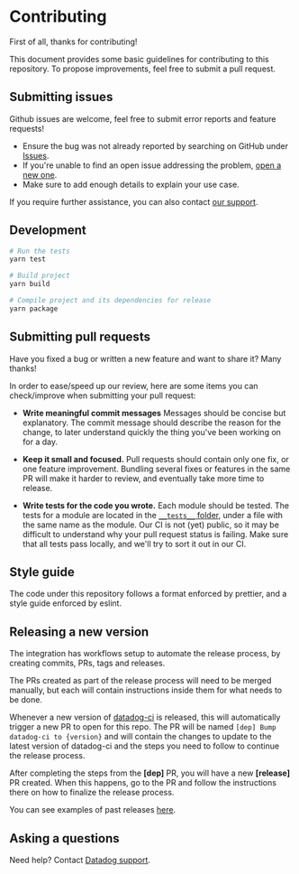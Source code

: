 # Contributing

First of all, thanks for contributing!

This document provides some basic guidelines for contributing to this repository. To propose improvements, feel free to submit a pull request.

## Submitting issues

Github issues are welcome, feel free to submit error reports and feature requests!

- Ensure the bug was not already reported by searching on GitHub under [Issues](https://github.com/DataDog/synthetics-ci-github-action/issues).
- If you're unable to find an open issue addressing the problem, [open a new one](https://github.com/DataDog/synthetics-ci-github-action/issues/new/choose).
- Make sure to add enough details to explain your use case.

If you require further assistance, you can also contact [our support](https://docs.datadoghq.com/help/).

## Development

```bash
# Run the tests
yarn test

# Build project
yarn build

# Compile project and its dependencies for release
yarn package
```

## Submitting pull requests

Have you fixed a bug or written a new feature and want to share it? Many thanks!

In order to ease/speed up our review, here are some items you can check/improve when submitting your pull request:

- **Write meaningful commit messages**
Messages should be concise but explanatory.
The commit message should describe the reason for the change, to later understand quickly the thing you've been working on for a day.

- **Keep it small and focused.**
Pull requests should contain only one fix, or one feature improvement.
Bundling several fixes or features in the same PR will make it harder to review, and eventually take more time to release.

- **Write tests for the code you wrote.**
Each module should be tested.
The tests for a module are located in the [`__tests__` folder](https://github.com/DataDog/synthetics-ci-github-action/tree/main/__tests__), under a file with the same name as the module.
Our CI is not (yet) public, so it may be difficult to understand why your pull request status is failing. Make sure that all tests pass locally, and we'll try to sort it out in our CI.

## Style guide

The code under this repository follows a format enforced by prettier, and a style guide enforced by eslint.

## Releasing a new version

The integration has workflows setup to automate the release process, by creating commits, PRs, tags and releases.

The PRs created as part of the release process will need to be merged manually, but each will contain instructions inside them for what needs to be done.

Whenever a new version of [datadog-ci](https://github.com/DataDog/datadog-ci) is released, this will automatically trigger a new PR to open for this repo. The PR will be named `[dep] Bump datadog-ci to {version}` and will contain the changes to update to the latest version of datadog-ci and the steps you need to follow to continue the release process.

After completing the steps from the **[dep]** PR, you will have a new **[release]** PR created. When this happens, go to the PR and follow the instructions there on how to finalize the release process.

You can see examples of past releases [here](https://github.com/DataDog/synthetics-ci-github-action/pulls?q=is%3Apr+is%3Amerged+%28%22%5Bdep%5D+Bump+datadog-ci%22+OR+%22%5Brelease%3Aminor%5D%22%29+).

## Asking a questions

Need help? Contact [Datadog support](https://docs.datadoghq.com/help/).
